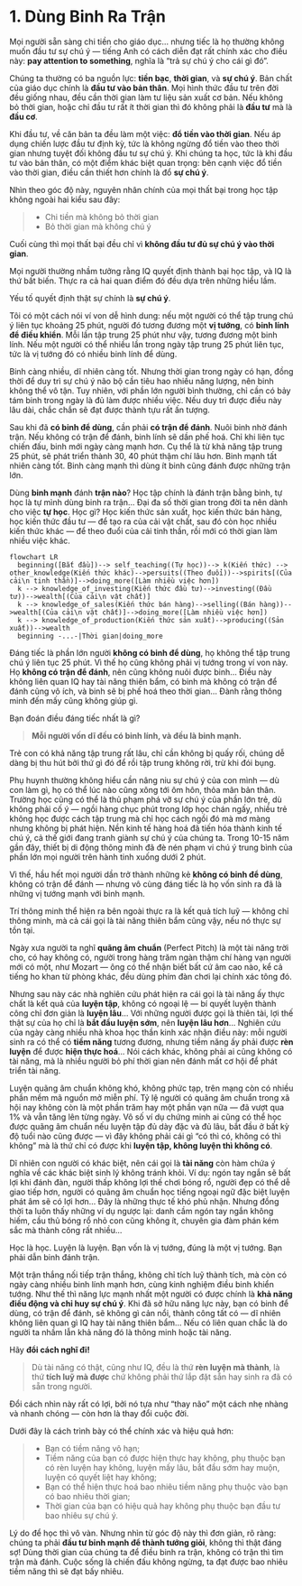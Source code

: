 # 1. Dùng Binh Ra Trận

Mọi người sẵn sàng chi tiền cho giáo dục… nhưng tiếc là họ thường không muốn đầu tư sự chú ý — tiếng Anh có cách diễn đạt rất chính xác cho điều này: **pay attention to something**, nghĩa là “trả sự chú ý cho cái gì đó”.

Chúng ta thường có ba nguồn lực: **tiền bạc**, **thời gian**, và **sự chú ý**. Bản chất của giáo dục chính là **đầu tư vào bản thân**. Mọi hình thức đầu tư trên đời đều giống nhau, đều cần thời gian làm tư liệu sản xuất cơ bản. Nếu không bỏ thời gian, hoặc chỉ đầu tư rất ít thời gian thì đó không phải là **đầu tư** mà là **đầu cơ**.

Khi đầu tư, về căn bản ta đều làm một việc: **đổ tiền vào thời gian**. Nếu áp dụng chiến lược đầu tư định kỳ, tức là không ngừng đổ tiền vào theo thời gian nhưng tuyệt đối không đầu tư sự chú ý. Khi chúng ta học, tức là khi đầu tư vào bản thân, có một điểm khác biệt quan trọng: bên cạnh việc đổ tiền vào thời gian, điều cần thiết hơn chính là đổ **sự chú ý**.

Nhìn theo góc độ này, nguyên nhân chính của mọi thất bại trong học tập không ngoài hai kiểu sau đây:

> - Chi tiền mà không bỏ thời gian
> - Bỏ thời gian mà không chú ý

Cuối cùng thì mọi thất bại đều chỉ vì **không đầu tư đủ sự chú ý vào thời gian**.

Mọi người thường nhầm tưởng rằng IQ quyết định thành bại học tập, và IQ là thứ bất biến. Thực ra cả hai quan điểm đó đều dựa trên những hiểu lầm.

Yếu tố quyết định thật sự chính là **sự chú ý**.

Tôi có một cách nói ví von dễ hình dung: nếu một người có thể tập trung chú ý liên tục khoảng 25 phút, người đó tương đương một **vị tướng**, có **binh lính để điều khiển**. Mỗi lần tập trung 25 phút như vậy, tương đương một binh lính. Nếu một người có thể nhiều lần trong ngày tập trung 25 phút liên tục, tức là vị tướng đó có nhiều binh lính để dùng.

Binh càng nhiều, dĩ nhiên càng tốt. Nhưng thời gian trong ngày có hạn, đồng thời để duy trì sự chú ý não bộ cần tiêu hao nhiều năng lượng, nên binh không thể vô tận. Tuy nhiên, với phần lớn người bình thường, chỉ cần có bảy tám binh trong ngày là đủ làm được nhiều việc. Nếu duy trì được điều này lâu dài, chắc chắn sẽ đạt được thành tựu rất ấn tượng.

Sau khi đã **có binh để dùng**, cần phải **có trận để đánh**. Nuôi binh nhờ đánh trận. Nếu không có trận để đánh, binh lính sẽ dần phế hoá. Chỉ khi liên tục chiến đấu, binh mới ngày càng mạnh hơn. Cụ thể là từ khả năng tập trung 25 phút, sẽ phát triển thành 30, 40 phút thậm chí lâu hơn. Binh mạnh tất nhiên càng tốt. Binh càng mạnh thì dùng ít binh cũng đánh được những trận lớn.

Dùng **binh mạnh** đánh **trận nào**? Học tập chính là đánh trận bằng binh, tự học là tự mình dùng binh ra trận… Đại đa số thời gian trong đời ta nên dành cho việc **tự học**. Học gì? Học kiến thức sản xuất, học kiến thức bán hàng, học kiến thức đầu tư — để tạo ra của cải vật chất, sau đó còn học nhiều kiến thức khác — để theo đuổi của cải tinh thần, rồi mới có thời gian làm nhiều việc khác.

```mermaid
flowchart LR
  beginning([Bắt đầu])--> self_teaching((Tự học))--> k(Kiến thức) --> other_knowledge(Kiến thức khác)-->persuits((Theo đuổi))-->spirits[(Của cải\n tinh thần)]-->doing_more([Làm nhiều việc hơn])
  k --> knowledge_of_investing(Kiến thức đầu tư)-->investing((Đầu tư))-->wealth[(Của cải\n vật chất)]
  k --> knowledge_of_sales(Kiến thức bán hàng)-->selling((Bán hàng))-->wealth[(Của cải\n vật chất)]-->doing_more([Làm nhiều việc hơn])
  k --> knowledge_of_production(Kiến thức sản xuất)-->producing((Sản xuất))-->wealth
  beginning -...-|Thời gian|doing_more
```

Đáng tiếc là phần lớn người **không có binh để dùng**, họ không thể tập trung chú ý liên tục 25 phút. Vì thế họ cũng không phải vị tướng trong ví von này. Họ **không có trận để đánh**, nên cũng không nuôi được binh… Điều này không liên quan IQ hay tài năng thiên bẩm, có binh mà không có trận để đánh cũng vô ích, và binh sẽ bị phế hoá theo thời gian… Đành rằng thông minh đến mấy cũng không giúp gì.

Bạn đoán điều đáng tiếc nhất là gì?

> **Mỗi người vốn dĩ đều có binh lính, và đều là binh mạnh.**

Trẻ con có khả năng tập trung rất lâu, chỉ cần không bị quấy rối, chúng dễ dàng bị thu hút bởi thứ gì đó để rồi tập trung không rời, trừ khi đói bụng.

Phụ huynh thường không hiểu cần nâng niu sự chú ý của con mình — dù con làm gì, họ có thể lúc nào cũng xông tới ôm hôn, thỏa mãn bản thân. Trường học cũng có thể là thủ phạm phá vỡ sự chú ý của phần lớn trẻ, dù không phải cố ý — ngồi hàng chục phút trong lớp học chán ngấy, nhiều trẻ không học được cách tập trung mà chỉ học cách ngồi đó mà mơ màng nhưng không bị phát hiện. Nền kinh tế hàng hoá đã tiến hóa thành kinh tế chú ý, cả thế giới đang tranh giành sự chú ý của chúng ta. Trong 10-15 năm gần đây, thiết bị di động thông minh đã đè nén phạm vi chú ý trung bình của phần lớn mọi người trên hành tinh xuống dưới 2 phút.

Vì thế, hầu hết mọi người dần trở thành những kẻ **không có binh để dùng**, không có trận để đánh — nhưng vô cùng đáng tiếc là họ vốn sinh ra đã là những vị tướng mạnh với binh mạnh.

Trí thông minh thể hiện ra bên ngoài thực ra là kết quả tích luỹ — không chỉ thông minh, mà cả cái gọi là tài năng thiên bẩm cũng vậy, nếu nó thực sự tồn tại.

Ngày xưa người ta nghĩ **quãng âm chuẩn** (Perfect Pitch) là một tài năng trời cho, có hay không có, người trong hàng trăm ngàn thậm chí hàng vạn người mới có một, như Mozart — ông có thể nhận biết bất cứ âm cao nào, kể cả tiếng ho khan từ phòng khác, đều dùng phím đàn chơi lại chính xác tông đó.

Nhưng sau này các nhà nghiên cứu phát hiện ra cái gọi là tài năng ấy thực chất là kết quả của **luyện tập**, không có ngoại lệ — bí quyết luyện thành công chỉ đơn giản là **luyện lâu**… Với những người được gọi là thiên tài, lợi thế thật sự của họ chỉ là **bắt đầu luyện sớm**, nên **luyện lâu hơn**… Nghiên cứu của ngày càng nhiều nhà khoa học thần kinh xác nhận điều này: mỗi người sinh ra có thể có **tiềm năng** tương đương, nhưng tiềm năng ấy phải được **rèn luyện** để được **hiện thực hoá**… Nói cách khác, không phải ai cũng không có tài năng, mà là nhiều người bỏ phí thời gian nên đánh mất cơ hội để phát triển tài năng.

Luyện quãng âm chuẩn không khó, không phức tạp, trên mạng còn có nhiều phần mềm mã nguồn mở miễn phí. Tỷ lệ người có quãng âm chuẩn trong xã hội nay không còn là một phần trăm hay một phần vạn nữa — đã vượt qua 1% và vẫn tăng lên từng ngày. Vô số ví dụ chứng minh ai cũng có thể học được quãng âm chuẩn nếu luyện tập đủ dày đặc và đủ lâu, bắt đầu ở bất kỳ độ tuổi nào cũng được — vì đây không phải cái gì “có thì có, không có thì không” mà là thứ chỉ có được khi **luyện tập, không luyện thì không có**.

Dĩ nhiên con người có khác biệt, nên cái gọi là **tài năng** còn hàm chứa ý nghĩa về các khác biệt sinh lý không tránh khỏi. Ví dụ: ngón tay ngắn sẽ bất lợi khi đánh đàn, người thấp không lợi thế chơi bóng rổ, người đẹp có thể dễ giao tiếp hơn, người có quãng âm chuẩn học tiếng ngoại ngữ đặc biệt luyện phát âm sẽ có lợi hơn… Đây là những thực tế khó phủ nhận. Nhưng đồng thời ta luôn thấy những ví dụ ngược lại: danh cầm ngón tay ngắn không hiếm, cầu thủ bóng rổ nhỏ con cũng không ít, chuyên gia đàm phán kém sắc mà thành công rất nhiều…

Học là học. Luyện là luyện. Bạn vốn là vị tướng, đúng là một vị tướng. Bạn phải dẫn binh đánh trận.

Một trận thắng nối tiếp trận thắng, không chỉ tích luỹ thành tích, mà còn có ngày càng nhiều binh lính mạnh hơn, cùng kinh nghiệm điều binh khiển tướng. Như thế thì năng lực mạnh nhất một người có được chính là **khả năng điều động và chỉ huy sự chú ý**. Khi đã sở hữu năng lực này, bạn có binh để dùng, có trận để đánh, sẽ không gì cản nổi, thành công tất có — dĩ nhiên không liên quan gì IQ hay tài năng thiên bẩm… Nếu có liên quan chắc là do người ta nhầm lẫn khả năng đó là thông minh hoặc tài năng.

Hãy **đổi cách nghĩ đi!**

> Dù tài năng có thật, cũng như IQ, đều là thứ **rèn luyện mà thành**, là thứ **tích luỹ mà được** chứ không phải thứ lắp đặt sẵn hay sinh ra đã có sẵn trong người.

Đổi cách nhìn này rất có lợi, bởi nó tựa như “thay não” một cách nhẹ nhàng và nhanh chóng — còn hơn là thay đổi cuộc đời.

Dưới đây là cách trình bày có thể chính xác và hiệu quả hơn:

> - Bạn có tiềm năng vô hạn;
> - Tiềm năng của bạn có được hiện thực hay không, phụ thuộc bạn có rèn luyện hay không, luyện mấy lâu, bắt đầu sớm hay muộn, luyện có quyết liệt hay không;
> - Bạn có thể hiện thực hoá bao nhiêu tiềm năng phụ thuộc vào bạn có bao nhiêu thời gian;
> - Thời gian của bạn có hiệu quả hay không phụ thuộc bạn đầu tư bao nhiêu sự chú ý.

Lý do để học thì vô vàn. Nhưng nhìn từ góc độ này thì đơn giản, rõ ràng: chúng ta phải **đầu tư binh mạnh để thành tướng giỏi**, không thì thật đáng sợ! Dùng thời gian của chúng ta để điều binh ra trận, không có trận thì tìm trận mà đánh. Cuộc sống là chiến đấu không ngừng, ta đạt được bao nhiêu tiềm năng thì sẽ đạt bấy nhiêu.
